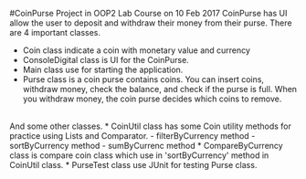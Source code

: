 #CoinPurse Project in OOP2 Lab Course on 10 Feb 2017
CoinPurse has UI allow the user to deposit and withdraw their money from their purse. There are 4 important classes.
* Coin class indicate a coin with monetary value and currency
* ConsoleDigital class is UI for the CoinPurse.
* Main class use for starting the application.
* Purse class is a coin purse contains coins. You can insert coins, withdraw money, check the balance, and check if the purse is full. When you withdraw money, the coin purse decides which coins to remove.<br />
<br />
And some other classes.
* CoinUtil class has some Coin utility methods for practice using Lists and Comparator.
	- filterByCurrency method
	- sortByCurrency method
	- sumByCurrenc method
* CompareByCurrency class is compare coin class which use in 'sortByCurrency' method in CoinUtil class.
* PurseTest class use JUnit for testing Purse class.
